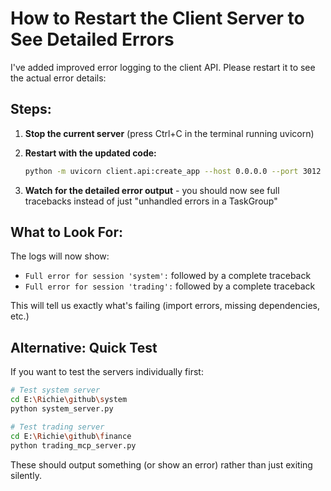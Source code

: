 # How to Restart the Client Server to See Detailed Errors

I've added improved error logging to the client API. Please restart it to see the actual error details:

## Steps:

1. **Stop the current server** (press Ctrl+C in the terminal running uvicorn)

2. **Restart with the updated code:**
   ```bash
   python -m uvicorn client.api:create_app --host 0.0.0.0 --port 3012 --factory --log-level debug
   ```

3. **Watch for the detailed error output** - you should now see full tracebacks instead of just "unhandled errors in a TaskGroup"

## What to Look For:

The logs will now show:
- `Full error for session 'system':` followed by a complete traceback
- `Full error for session 'trading':` followed by a complete traceback

This will tell us exactly what's failing (import errors, missing dependencies, etc.)

## Alternative: Quick Test

If you want to test the servers individually first:

```bash
# Test system server
cd E:\Richie\github\system
python system_server.py

# Test trading server  
cd E:\Richie\github\finance
python trading_mcp_server.py
```

These should output something (or show an error) rather than just exiting silently.

